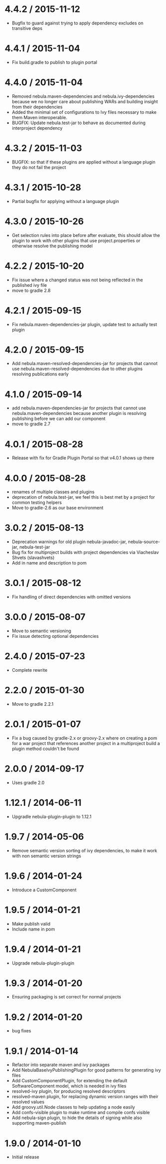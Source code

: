 4.4.2 / 2015-11-12
==================

* Bugfix to guard against trying to apply dependency excludes on transitive deps

4.4.1 / 2015-11-04
==================

* Fix build.gradle to publish to plugin portal

4.4.0 / 2015-11-04
==================

* Removed nebula.maven-dependencies and nebula.ivy-dependencies because we no longer care about publishing WARs and building insight from their dependencies
* Added the minimal set of configurations to Ivy files necessary to make them Maven interoperable.
* BUGFIX: Update nebula.test-jar to behave as documented during interproject dependency

4.3.2 / 2015-11-03
==================

* BUGFIX: so that if these plugins are applied without a language plugin they do not fail the project

4.3.1 / 2015-10-28
==================

* Partial bugfix for applying without a language plugin

4.3.0 / 2015-10-26
==================

* Get selection rules into place before after evaluate, this should allow the plugin to work with other plugins that use
  project.properties or otherwise resolve the publishing model

4.2.2 / 2015-10-20
==================

* Fix issue where a changed status was not being reflected in the published ivy file
* move to gradle 2.8

4.2.1 / 2015-09-15
==================

* Fix nebula.maven-dependencies-jar plugin, update test to actually test plugin

4.2.0 / 2015-09-15
==================

* Add nebula.maven-resolved-dependencies-jar for projects that cannot use nebula.maven-resolved-dependencies due to other plugins resolving publications early

4.1.0 / 2015-09-14
==================

* add nebula.maven-dependencies-jar for projects that cannot use nebula.maven-dependencies because another plugin is resolving publishing before we can add our component
* move to gradle 2.7

4.0.1 / 2015-08-28
==================

* Release with fix for Gradle Plugin Portal so that v4.0.1 shows up there

4.0.0 / 2015-08-28
==================

* renames of multiple classes and plugins
* deprecation of nebula.test-jar, we feel this is best met by a project for common testing helpers
* Move to gradle-2.6 as our base environment  

3.0.2 / 2015-08-13
==================

* Deprecation warnings for old plugin nebula-javadoc-jar, nebula-source-jar, nebula-test-jar
* Bug fix for multiproject builds with project dependencies via Viacheslav Shvets (slavashvets)                                                                                            
* Add in name and description to pom

3.0.1 / 2015-08-12
==================

* Fix handling of direct dependencies with omitted versions

3.0.0 / 2015-08-07
==================

* Move to semantic versioning
* Fix issue detecting optional dependencies

2.4.0 / 2015-07-23
==================

* Complete rewrite

2.2.0 / 2015-01-30
===================

* Move to gradle 2.2.1

2.0.1 / 2015-01-07
==================

* Fix a bug caused by gradle-2.x or groovy-2.x where on creating a pom for a war project that references another project in a multiproject build a plugin method couldn't be found

2.0.0 / 2014-09-17
==================

* Uses gradle 2.0

1.12.1 / 2014-06-11
===================

* Upgradle nebula-plugin-plugin to 1.12.1

1.9.7 / 2014-05-06
==================

* Remove semantic version sorting of ivy dependencies, to make it work with non semantic version strings

1.9.6 / 2014-01-24
==================

* Introduce a CustomComponent

1.9.5 / 2014-01-21
==================

* Make publish valid
* Include name in pom

1.9.4 / 2014-01-21
==================

* Upgrade nebula-plugin-plugin

1.9.3 / 2014-01-20
==================

* Ensuring packaging is set correct for normal projects

1.9.2 / 2014-01-20
==================

* bug fixes

1.9.1 / 2014-01-14
==================

* Refactor into separate maven and ivy packages
* Add NebulaBaseIvyPublishingPlugin for good patterns for generating ivy files
* Add CustomComponentPlugin, for extending the default SoftwareComponent model, which is needed in ivy files
* resolved-ivy plugin, for producing resolved descriptors
* resolved-maven plugin, for replacing dynamic version ranges with their resolved values
* Add groovy.util.Node classes to help updating a node easily
* Add confs-visible plugin to make runtime and compile confs visible
* Add nebula-sign plugin, to hide the details of signing while also supporting maven-publish

1.9.0 / 2014-01-10
=================

* Initial release

